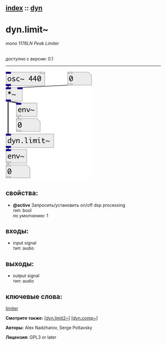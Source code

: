 [index](index.html) :: [dyn](category_dyn.html)
---

# dyn.limit~

###### mono 1176LN Peak Limiter

*доступно с версии:* 0.1

---




[![example](../examples/img/dyn.limit~.jpg)](../examples/pd/dyn.limit~.pd)







## свойства:

* **@active** 
Запросить/установить on/off dsp processing<br>
_тип:_ bool<br>
_по умолчанию:_ 1<br>



## входы:

* input signal<br>
_тип:_ audio



## выходы:

* output signal<br>
_тип:_ audio



## ключевые слова:

[limiter](keywords/limiter.html)



**Смотрите также:**
[\[dyn.limit2~\]](dyn.limit2~.html)
[\[dyn.comp~\]](dyn.comp~.html)




**Авторы:** Alex Nadzharov, Serge Poltavsky




**Лицензия:** GPL3 or later





